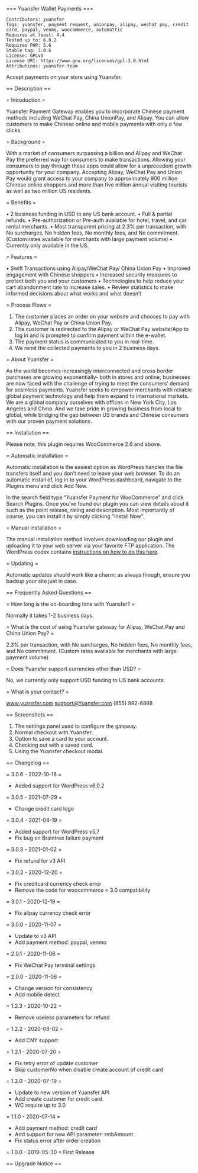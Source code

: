 === Yuansfer Wallet Payments ===

```
Contributors: yuansfer
Tags: yuansfer, payment request, unionpay, alipay, wechat pay, credit card, paypal, venmo, woocommerce, automattic
Requires at least: 4.4
Tested up to: 6.0.2
Requires PHP: 5.6
Stable tag: 3.0.6
License: GPLv3
License URI: https://www.gnu.org/licenses/gpl-3.0.html
Attributions: yuansfer-team
```

Accept payments on your store using Yuansfer.

== Description ==

= Introduction =

Yuansfer Payment Gateway enables you to incorporate Chinese payment methods including WeChat Pay, China UnionPay, and Alipay. You can allow customers to make Chinese online and mobile payments with only a few clicks.

= Background =

With a market of consumers surpassing a billion and Alipay and WeChat Pay the preferred way for consumers to make transactions. Allowing your consumers to pay through these apps could allow for a unprecedent growth opportunity for your company. Accepting Alipay, WeChat Pay and Union Pay would grant access to your company to approximately 900 million Chinese online shoppers and more than five million annual visiting tourists as well as two million US residents.

= Benefits =

•	2 business funding in USD to any US bank account.
•	Full & partial refunds.
•	Pre-authorization or Pre-auth available for hotel, travel, and car rental merchants.
•	Most transparent pricing at 2.3% per transaction, with No surcharges, No hidden fees, No monthly fees, and No commitment. (Custom rates available for merchants with large payment volume)
•	Currently only available in the US.

= Features =

•	Swift Transactions using Alipay/WeChat Pay/ China Union Pay
•	Improved engagement with Chinese shoppers
•	Increased security measures to protect both you and your customers
•	Technologies to help reduce your cart abandonment rate to increase sales.
•	Review statistics to make informed decisions about what works and what doesn’t

= Process Flows =

1.	The customer places an order on your website and chooses to pay with Alipay, WeChat Pay or China Union Pay.
2.	The customer is redirected to the Alipay or WeChat Pay website/App to log in and is prompted to confirm payment within the e-wallet.
3.	The payment status is communicated to you in real-time.
4.	We remit the collected payments to you in 2 business days.

= About Yuansfer =

As the world becomes increasingly interconnected and cross border purchases are growing exponentially- both in stores and online; businesses are now faced with the challenge of trying to meet the consumers’ demand for seamless payments.
Yuansfer seeks to empower merchants with reliable global payment technology and help them expand to international markets. We are a global company ourselves with offices in New York City, Los Angeles and China. And we take pride in growing business from local to global, while bridging the gap between US brands and Chinese consumers with our proven payment solutions.

== Installation ==

Please note, this plugin requires WooCommerce 2.6 and above.

= Automatic installation =

Automatic installation is the easiest option as WordPress handles the file transfers itself and you don’t need to leave your web browser. To
do an automatic install of, log in to your WordPress dashboard, navigate to the Plugins menu and click Add New.

In the search field type “Yuansfer Payment for WooCommerce” and click Search Plugins. Once you’ve found our plugin you can view details about it such as the point release, rating and description. Most importantly of course, you can install it by simply clicking "Install Now".

= Manual installation =

The manual installation method involves downloading our plugin and uploading it to your web server via your favorite FTP application. The WordPress codex contains [instructions on how to do this here](http://codex.wordpress.org/Managing_Plugins#Manual_Plugin_Installation).

= Updating =

Automatic updates should work like a charm; as always though, ensure you backup your site just in case.

== Frequently Asked Questions ==

= How long is the on-boarding time with Yuansfer? =

Normally it takes 1-2 business days.

= What is the cost of using Yuansfer gateway for Alipay, WeChat Pay and China Union Pay? =

2.3% per transaction, with No surcharges, No hidden fees, No monthly fees, and No commitment. (Custom rates available for merchants with large payment volume)

= Does Yuansfer support currencies other than USD? =

No, we currently only support USD funding to US bank accounts.

= What is your contact? =

www.yuansfer.com
support@Yuansfer.com
(855) 982-6888

== Screenshots ==

1. The settings panel used to configure the gateway.
2. Normal checkout with Yuansfer.
3. Option to save a card to your account.
4. Checking out with a saved card.
5. Using the Yuansfer checkout modal.

== Changelog ==

= 3.0.6 - 2022-10-18 =
* Added support for WordPress v6.0.2

= 3.0.5 - 2021-07-29 =
* Change credit card logo

= 3.0.4 - 2021-04-19 =
* Added support for WordPress v5.7
* Fix bug on Braintree failure payment

= 3.0.3 - 2021-01-02 =
* Fix refund for v3 API

= 3.0.2 - 2020-12-20 =
* Fix creditcard currency check error
* Remove the code for woocommerce < 3.0 compatibility

= 3.0.1 - 2020-12-19 =
* Fix alipay currency check error

= 3.0.0 - 2020-11-07 =
* Update to v3 API
* Add payment method: paypal, venmo

= 2.0.1 - 2020-11-06 =
* Fix WeChat Pay terminal settings

= 2.0.0 - 2020-11-06 =
* Change version for consistency
* Add mobile detect

= 1.2.3 - 2020-10-22 =
* Remove useless parameters for refund

= 1.2.2 - 2020-08-02 =
* Add CNY support

= 1.2.1 - 2020-07-20 =
* Fix retry error of update customer
* Skip customerNo when disable create account of credit card

= 1.2.0 - 2020-07-19 =
* Update to new version of Yuansfer API
* Add create customer for credit card
* WC require up to 3.0

= 1.1.0 - 2020-07-14 =
* Add payment method: credit card
* Add support for new API parameter: rmbAmount
* Fix status error after order creation

= 1.0.0 - 2019-05-30 =
First Release

== Upgrade Notice ==
